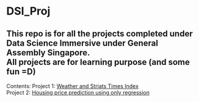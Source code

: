 # DSI_Proj
This repo is for all the projects completed under Data Science Immersive under General Assembly Singapore.  
All projects are for learning purpose (and some fun =D)
---
Contents:
Project 1: [Weather and Striats Times Index](/project_1)  
Project 2: [Housing price prediction using only regression](/project_2)  
